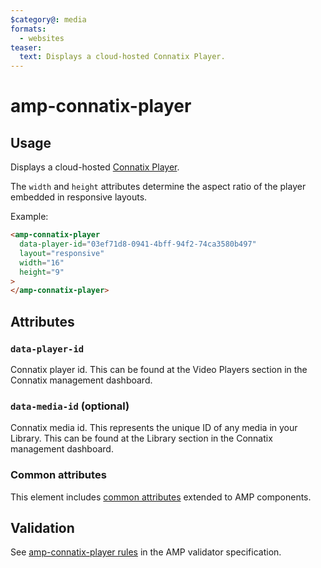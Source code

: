 ```yaml
---
$category@: media
formats:
  - websites
teaser:
  text: Displays a cloud-hosted Connatix Player.
---
```


<!--
Copyright 2019 The AMP HTML Authors. All Rights Reserved.

Licensed under the Apache License, Version 2.0 (the "License");
you may not use this file except in compliance with the License.
You may obtain a copy of the License at

      http://www.apache.org/licenses/LICENSE-2.0

Unless required by applicable law or agreed to in writing, software
distributed under the License is distributed on an "AS-IS" BASIS,
WITHOUT WARRANTIES OR CONDITIONS OF ANY KIND, either express or implied.
See the License for the specific language governing permissions and
limitations under the License.
-->

# amp-connatix-player

## Usage

Displays a cloud-hosted [Connatix Player](https://www.connatix.com/).

The `width` and `height` attributes determine the aspect ratio of the player embedded in responsive layouts.

Example:

```html
<amp-connatix-player
  data-player-id="03ef71d8-0941-4bff-94f2-74ca3580b497"
  layout="responsive"
  width="16"
  height="9"
>
</amp-connatix-player>
```

## Attributes

### `data-player-id`

Connatix player id. This can be found at the Video Players section in the
Connatix management dashboard.

### `data-media-id` (optional)

Connatix media id. This represents the unique ID of any media in your Library.
This can be found at the Library section in the Connatix management dashboard.

### Common attributes

This element includes [common attributes](https://amp.dev/documentation/guides-and-tutorials/learn/common_attributes)
extended to AMP components.

## Validation

See [amp-connatix-player rules](validator-amp-connatix-player.protoascii) in the AMP validator specification.
